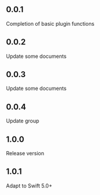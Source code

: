 ## 0.0.1

Completion of basic plugin functions

## 0.0.2

Update some documents

## 0.0.3

Update some documents

## 0.0.4

Update group

## 1.0.0

Release version

## 1.0.1

Adapt to Swift 5.0+